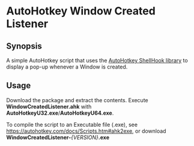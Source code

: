 # AutoHotkey Window Created Listener


## Synopsis

A simple AutoHotkey script that uses the [AutoHotkey ShellHook library](https://gitlab.com/danielshuy/autohotkey-shellhook/) to display a pop-up whenever a Window is created.

## Usage

Download the package and extract the contents. Execute **WindowCreatedListener.ahk** with **AutoHotkeyU32.exe**/**AutoHotkeyU64.exe**.

To compile the script to an Executable file (.exe), see https://autohotkey.com/docs/Scripts.htm#ahk2exe, or download **WindowCreatedListener-**_{VERSION}_**.exe**

